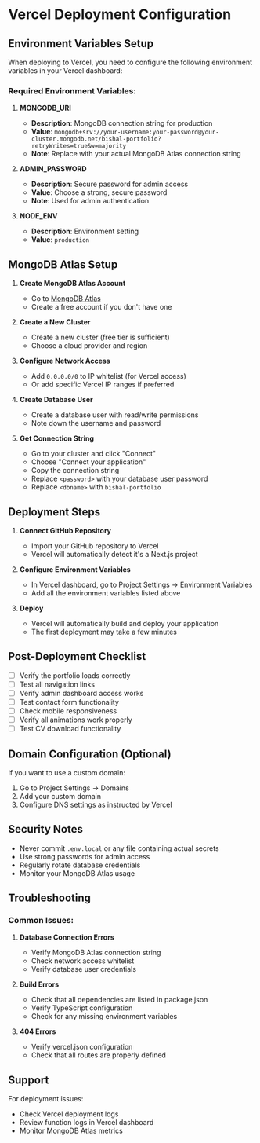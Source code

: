 # Vercel Deployment Configuration

## Environment Variables Setup

When deploying to Vercel, you need to configure the following environment variables in your Vercel dashboard:

### Required Environment Variables:

1. **MONGODB_URI**
   - **Description**: MongoDB connection string for production
   - **Value**: `mongodb+srv://your-username:your-password@your-cluster.mongodb.net/bishal-portfolio?retryWrites=true&w=majority`
   - **Note**: Replace with your actual MongoDB Atlas connection string

2. **ADMIN_PASSWORD**
   - **Description**: Secure password for admin access
   - **Value**: Choose a strong, secure password
   - **Note**: Used for admin authentication

3. **NODE_ENV**
   - **Description**: Environment setting
   - **Value**: `production`

## MongoDB Atlas Setup

1. **Create MongoDB Atlas Account**
   - Go to [MongoDB Atlas](https://www.mongodb.com/cloud/atlas)
   - Create a free account if you don't have one

2. **Create a New Cluster**
   - Create a new cluster (free tier is sufficient)
   - Choose a cloud provider and region

3. **Configure Network Access**
   - Add `0.0.0.0/0` to IP whitelist (for Vercel access)
   - Or add specific Vercel IP ranges if preferred

4. **Create Database User**
   - Create a database user with read/write permissions
   - Note down the username and password

5. **Get Connection String**
   - Go to your cluster and click "Connect"
   - Choose "Connect your application"
   - Copy the connection string
   - Replace `<password>` with your database user password
   - Replace `<dbname>` with `bishal-portfolio`

## Deployment Steps

1. **Connect GitHub Repository**
   - Import your GitHub repository to Vercel
   - Vercel will automatically detect it's a Next.js project

2. **Configure Environment Variables**
   - In Vercel dashboard, go to Project Settings → Environment Variables
   - Add all the environment variables listed above

3. **Deploy**
   - Vercel will automatically build and deploy your application
   - The first deployment may take a few minutes

## Post-Deployment Checklist

- [ ] Verify the portfolio loads correctly
- [ ] Test all navigation links
- [ ] Verify admin dashboard access works
- [ ] Test contact form functionality
- [ ] Check mobile responsiveness
- [ ] Verify all animations work properly
- [ ] Test CV download functionality

## Domain Configuration (Optional)

If you want to use a custom domain:
1. Go to Project Settings → Domains
2. Add your custom domain
3. Configure DNS settings as instructed by Vercel

## Security Notes

- Never commit `.env.local` or any file containing actual secrets
- Use strong passwords for admin access
- Regularly rotate database credentials
- Monitor your MongoDB Atlas usage

## Troubleshooting

### Common Issues:

1. **Database Connection Errors**
   - Verify MongoDB Atlas connection string
   - Check network access whitelist
   - Verify database user credentials

2. **Build Errors**
   - Check that all dependencies are listed in package.json
   - Verify TypeScript configuration
   - Check for any missing environment variables

3. **404 Errors**
   - Verify vercel.json configuration
   - Check that all routes are properly defined

## Support

For deployment issues:
- Check Vercel deployment logs
- Review function logs in Vercel dashboard
- Monitor MongoDB Atlas metrics
